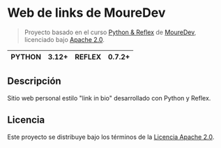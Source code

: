 # Web de links de MoureDev

> Proyecto basado en el curso [Python & Reflex](https://github.com/mouredev/python-web) de [MoureDev](https://github.com/mouredev), licenciado bajo [Apache 2.0](LICENSE).

| PYTHON | 3.12+ | REFLEX | 0.7.2+ |
|--------|-------|--------|--------|

## Descripción
Sitio web personal estilo "link in bio" desarrollado con Python y Reflex.

## Licencia
Este proyecto se distribuye bajo los términos de la [Licencia Apache 2.0](LICENSE).
